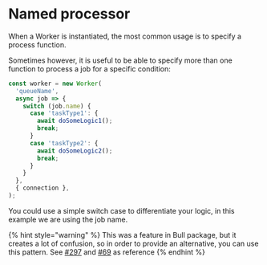 # Named processor

When a Worker is instantiated, the most common usage is to specify a process function.

Sometimes however, it is useful to be able to specify more than one function to process a job for a specific condition:

```typescript
const worker = new Worker(
  'queueName',
  async job => {
    switch (job.name) {
      case 'taskType1': {
        await doSomeLogic1();
        break;
      }
      case 'taskType2': {
        await doSomeLogic2();
        break;
      }
    }
  },
  { connection },
);
```

You could use a simple switch case to differentiate your logic, in this example we are using the job name.

{% hint style="warning" %}
This was a feature in Bull package, but it creates a lot of confusion, so in order to provide an alternative, you can use this pattern. See [#297](https://github.com/taskforcesh/bullmq/issues/297) and [#69](https://github.com/taskforcesh/bullmq/issues/69) as reference
{% endhint %}
